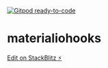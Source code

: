 [![Gitpod ready-to-code](https://img.shields.io/badge/Gitpod-ready--to--code-blue?logo=gitpod)](https://gitpod.io/#https://github.com/pegedi/materialiohooks)

# materialiohooks

[Edit on StackBlitz ⚡️](https://stackblitz.com/edit/materialiohooks)